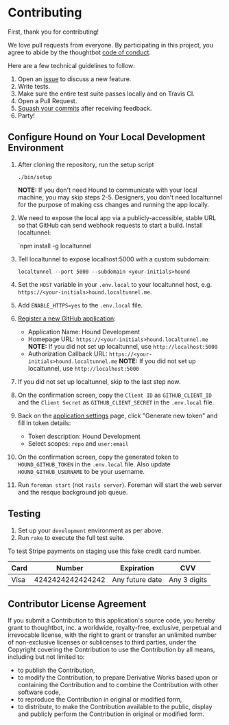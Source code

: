 # Contributing

First, thank you for contributing!

We love pull requests from everyone. By participating in this project, you
agree to abide by the thoughtbot [code of conduct].

[code of conduct]: https://thoughtbot.com/open-source-code-of-conduct

Here are a few technical guidelines to follow:

1. Open an [issue][issues] to discuss a new feature.
1. Write tests.
1. Make sure the entire test suite passes locally and on Travis CI.
1. Open a Pull Request.
1. [Squash your commits][squash] after receiving feedback.
1. Party!

[issues]: https://github.com/thoughtbot/hound/issues
[squash]: https://github.com/thoughtbot/guides/tree/master/protocol/git#write-a-feature

## Configure Hound on Your Local Development Environment

1. After cloning the repository, run the setup script

    `./bin/setup`

    **NOTE:** If you don't need Hound to communicate with your local machine, you may skip steps 2-5.
    Designers, you don't need localtunnel for the purpose of making css changes and running the app locally.

1. We need to expose the local app via a publicly-accessible, stable URL so that GitHub can send webhook requests to start a build. Install localtunnel:

    `npm install -g localtunnel

1. Tell localtunnel to expose localhost:5000 with a custom subdomain:

    `localtunnel --port 5000 --subdomain <your-initials>hound`

1. Set the `HOST` variable in your `.env.local` to your localtunnel host, e.g.
   `https://<your-initials>hound.localtunnel.me`.

1. Add `ENABLE_HTTPS=yes` to the `.env.local` file.

1. [Register a new GitHub application][new-application]:

    * Application Name: Hound Development
    * Homepage URL: `https://<your-initials>hound.localtunnel.me`
      **NOTE:** If you did not set up localtunnel, use `http://localhost:5000`
    * Authorization Callback URL: `https://<your-initials>hound.localtunnel.me`
      **NOTE:** If you did not set up localtunnel, use `http://localhost:5000`

1. If you did not set up localtunnel, skip to the last step now.

1. On the confirmation screen, copy the `Client ID` as `GITHUB_CLIENT_ID` and
   the `Client Secret` as `GITHUB_CLIENT_SECRET` in the `.env.local` file.

1. Back on the [application settings] page, click "Generate new token" and fill
   in token details:

    * Token description: Hound Development
    * Select scopes: `repo` and `user:email`

1. On the confirmation screen, copy the generated token to `HOUND_GITHUB_TOKEN`
   in the `.env.local` file. Also update `HOUND_GITHUB_USERNAME` to be your username.

1. Run `foreman start` (not `rails server`). Foreman will start the web server and
   the resque background job queue.

[new-application]: https://github.com/settings/applications/new
[application settings]: https://github.com/settings/applications

## Testing

1. Set up your `development` environment as per above.
1. Run `rake` to execute the full test suite.

To test Stripe payments on staging use this fake credit card number.

<table>
  <thead>
    <tr>
      <th>Card</th>
      <th>Number</th>
      <th>Expiration</th>
      <th>CVV</th>
    </tr>
  </thead>
  <tbody>
    <tr>
      <td>Visa</td>
      <td>4242424242424242</td>
      <td>Any future date</td>
      <td>Any 3 digits</td>
    </tr>
  </tbody>
</table>

## Contributor License Agreement

If you submit a Contribution to this application's source code, you hereby grant
to thoughtbot, inc. a worldwide, royalty-free, exclusive, perpetual and
irrevocable license, with the right to grant or transfer an unlimited number of
non-exclusive licenses or sublicenses to third parties, under the Copyright
covering the Contribution to use the Contribution by all means, including but
not limited to:

* to publish the Contribution,
* to modify the Contribution, to prepare Derivative Works based upon or
  containing the Contribution and to combine the Contribution with other
  software code,
* to reproduce the Contribution in original or modified form,
* to distribute, to make the Contribution available to the public, display and
  publicly perform the Contribution in original or modified form.
